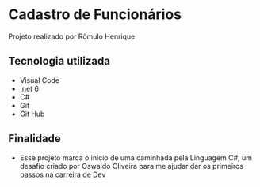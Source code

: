 # Cadastro de Funcionários
Projeto realizado por Rômulo Henrique

## Tecnologia utilizada
- Visual Code
- .net 6
- C#
- Git
- Git Hub

## Finalidade
- Esse projeto marca o início de uma caminhada pela Linguagem C#, um desafio criado por Oswaldo Oliveira para me ajudar dar os primeiros passos na carreira de Dev
